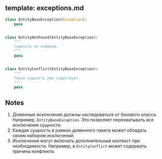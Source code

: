 ## template: exceptions.md

```python
class EntityBaseException(Exception):
    pass


class EntityNotFound(EntityBaseException):
    """
    Сущность не найдена.
    """
    pass


class EntityConflict(EntityBaseException):
    """
    Такая сущность уже существует.
    """
    pass
```

## Notes
1. Доменные исключения должны наследоваться от базового класса. Например, `EntityBaseException`. Это позволяет перехватывать все исключения сущности.
2. Каждая сущность в рамках доменного пакета может обладать своим набором исключений.
3. Исключения могут включать дополнительный контекст при необходимости. Например, в `EntityConflict` может содержать причина конфликта.
